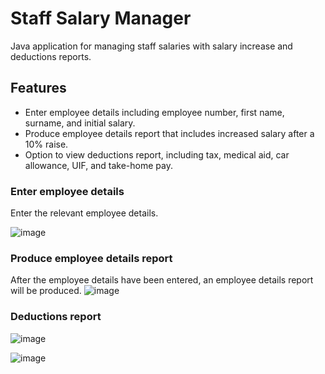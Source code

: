 # Staff Salary Manager
Java application for managing staff salaries with salary increase and deductions reports.

## Features
- Enter employee details including employee number, first name, surname, and initial salary.
- Produce employee details report that includes increased salary after a 10% raise.
- Option to view deductions report, including tax, medical aid, car allowance, UIF, and take-home pay.

### Enter employee details
Enter the relevant employee details.

![image](https://github.com/basgbasg/test/assets/133644970/f8cf8026-6713-4e17-99dd-3fd75a626d6c)

### Produce employee details report
After the employee details have been entered, an employee details report will be produced.
![image](https://github.com/basgbasg/test/assets/133644970/af5ea250-6a51-4308-a7fb-1a5943c70f44)

### Deductions report
![image](https://github.com/basgbasg/test/assets/133644970/eb8d883e-8c7e-41b4-8f9b-6095ab0142c4)

![image](https://github.com/basgbasg/test/assets/133644970/de5d06b2-4b62-4799-aa84-d3c44b993fe7)

